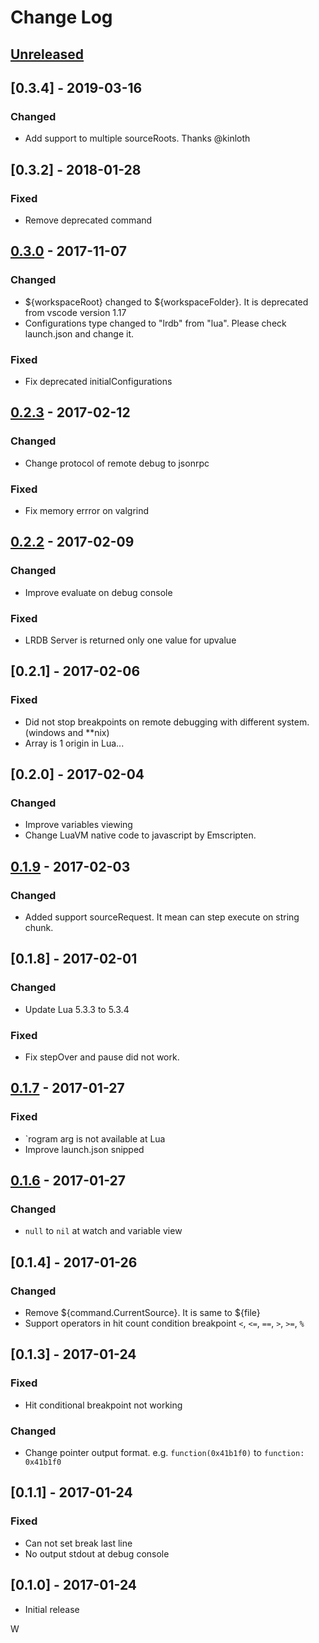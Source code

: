 # Change Log

## [Unreleased]

## [0.3.4] - 2019-03-16

### Changed

-   Add support to multiple sourceRoots. Thanks @kinloth

## [0.3.2] - 2018-01-28

### Fixed

-   Remove deprecated command

## [0.3.0] - 2017-11-07

### Changed

-   ${workspaceRoot} changed to ${workspaceFolder}. It is deprecated from vscode version 1.17
-   Configurations type changed to "lrdb" from "lua". Please check launch.json and change it.

### Fixed

-   Fix deprecated initialConfigurations

## [0.2.3] - 2017-02-12

### Changed

-   Change protocol of remote debug to jsonrpc

### Fixed

-   Fix memory errror on valgrind

## [0.2.2] - 2017-02-09

### Changed

-   Improve evaluate on debug console

### Fixed

-   LRDB Server is returned only one value for upvalue

## [0.2.1] - 2017-02-06

### Fixed

-   Did not stop breakpoints on remote debugging with different system. (windows and \*\*nix)
-   Array is 1 origin in Lua...

## [0.2.0] - 2017-02-04

### Changed

-   Improve variables viewing
-   Change LuaVM native code to javascript by Emscripten.

## [0.1.9] - 2017-02-03

### Changed

-   Added support sourceRequest. It mean can step execute on string chunk.

## [0.1.8] - 2017-02-01

### Changed

-   Update Lua 5.3.3 to 5.3.4

### Fixed

-   Fix stepOver and pause did not work.

## [0.1.7] - 2017-01-27

### Fixed

-   `rogram arg is not available at Lua
-   Improve launch.json snipped

## [0.1.6] - 2017-01-27

### Changed

-   `null` to `nil` at watch and variable view

## [0.1.4] - 2017-01-26

### Changed

-   Remove ${command.CurrentSource}. It is same to ${file}
-   Support operators in hit count condition breakpoint `<`, `<=`, `==`, `>`, `>=`, `%`

## [0.1.3] - 2017-01-24

### Fixed

-   Hit conditional breakpoint not working

### Changed

-   Change pointer output format. e.g. `function(0x41b1f0)` to `function: 0x41b1f0`

## [0.1.1] - 2017-01-24

### Fixed

-   Can not set break last line
-   No output stdout at debug console

## [0.1.0] - 2017-01-24

-   Initial release

[unreleased]: https://github.com/satoren/LRDB/compare/v0.3.0...HEAD
[0.3.0]: https://github.com/satoren/LRDB/compare/v0.2.3...v0.3.0
[0.2.3]: https://github.com/satoren/LRDB/compare/v0.2.2...v0.2.3
[0.2.2]: https://github.com/satoren/LRDB/compare/v0.2.0...v0.2.2
[0.1.9]: https://github.com/satoren/LRDB/compare/v0.1.9...v0.2.0
[0.1.9]: https://github.com/satoren/LRDB/compare/0.1.7...v0.1.9
[0.1.7]: https://github.com/satoren/LRDB/compare/0.1.6...0.1.7
[0.1.6]: https://github.com/satoren/LRDB/compare/0.1.4...0.1.6

W
